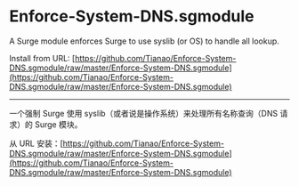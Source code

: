 # Enforce-System-DNS.sgmodule
A Surge module enforces Surge to use syslib (or OS) to handle all lookup.

Install from URL: [https://github.com/Tianao/Enforce-System-DNS.sgmodule/raw/master/Enforce-System-DNS.sgmodule](https://github.com/Tianao/Enforce-System-DNS.sgmodule/raw/master/Enforce-System-DNS.sgmodule)

---

一个强制 Surge 使用 syslib（或者说是操作系统）来处理所有名称查询（DNS 请求）的 Surge 模块。

从 URL 安装：[https://github.com/Tianao/Enforce-System-DNS.sgmodule/raw/master/Enforce-System-DNS.sgmodule](https://github.com/Tianao/Enforce-System-DNS.sgmodule/raw/master/Enforce-System-DNS.sgmodule)

